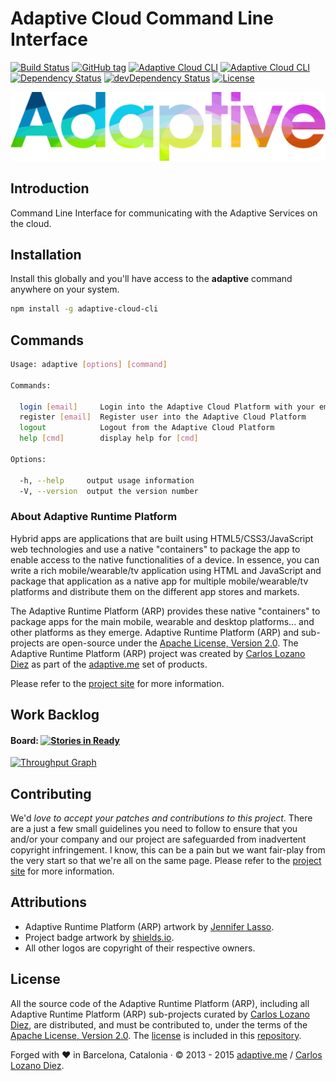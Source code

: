 # Adaptive Cloud Command Line Interface

[![Build Status](https://travis-ci.org/AdaptiveMe/adaptive-cloud-cli.svg?branch=master)](https://travis-ci.org/AdaptiveMe/adaptive-cloud-cli)
[![GitHub tag](https://img.shields.io/github/tag/AdaptiveMe/adaptive-cloud-cli.svg)](https://github.com/AdaptiveMe/adaptive-cloud-cli) 
[![Adaptive Cloud CLI](https://img.shields.io/npm/v/npm.svg)](https://www.npmjs.com/package/adaptive-cloud-cli) 
[![Adaptive Cloud CLI](https://img.shields.io/node/v/gh-badges.svg)](https://www.npmjs.com/package/adaptive-cloud-cli) 
[![Dependency Status](https://david-dm.org/AdaptiveMe/adaptive-cloud-cli.svg)](https://david-dm.org/AdaptiveMe/adaptive-cloud-cli) 
[![devDependency Status](https://david-dm.org/AdaptiveMe/adaptive-cloud-cli/dev-status.svg)](https://david-dm.org/AdaptiveMe/adaptive-cloud-cli#info=devDependencies)
[![License](https://img.shields.io/badge/license-apache%202-blue.svg)](https://raw.githubusercontent.com/AdaptiveMe/adaptive-cloud-cli/master/LICENSE) 

[![Adaptive Runtime Platform](https://raw.githubusercontent.com/AdaptiveMe/AdaptiveMe.github.io/master/assets_v2/wordmark-adaptive-spectrum-1173x256.png)](#)

## Introduction

Command Line Interface for communicating with the Adaptive Services on the cloud.

## Installation

Install this globally and you'll have access to the **adaptive** command anywhere on your system.

``` bash
npm install -g adaptive-cloud-cli
```

## Commands

``` bash
Usage: adaptive [options] [command]

Commands:

  login [email]     Login into the Adaptive Cloud Platform with your email
  register [email]  Register user into the Adaptive Cloud Platform
  logout            Logout from the Adaptive Cloud Platform
  help [cmd]        display help for [cmd]

Options:

  -h, --help     output usage information
  -V, --version  output the version number
```

### About Adaptive Runtime Platform

Hybrid apps are applications that are built using HTML5/CSS3/JavaScript web technologies and use a native "containers" to package the app to enable access to the native functionalities of a device. In essence, you can write a rich mobile/wearable/tv application using HTML and JavaScript and package that application as a native app for multiple mobile/wearable/tv platforms and distribute them on the different app stores and markets.

The Adaptive Runtime Platform (ARP) provides these native "containers" to package apps for the main mobile, wearable and desktop platforms... and other platforms as they emerge. Adaptive Runtime Platform (ARP) and sub-projects are open-source under the [Apache License, Version 2.0](http://www.apache.org/licenses/LICENSE-2.0.html). The Adaptive Runtime Platform (ARP) project was created by [Carlos Lozano Diez](https://github.com/carloslozano) as part of the [adaptive.me](http://adaptive.me) set of products.

Please refer to the [project site](http://adaptiveme.github.io) for more information.

## Work Backlog

#### Board: [![Stories in Ready](https://badge.waffle.io/AdaptiveMe/adaptive-cloud-cli.svg?label=ready&title=Ready)](https://waffle.io/AdaptiveMe/adaptive-cloud-cli)

[![Throughput Graph](https://graphs.waffle.io/AdaptiveMe/adaptive-cloud-cli/throughput.svg)](https://waffle.io/AdaptiveMe/adaptive-cloud-cli/metrics)

## Contributing

We'd *love to accept your patches and contributions to this project*.  There are a just a few small guidelines you need to follow to ensure that you and/or your company and our project are safeguarded from inadvertent copyright infringement. I know, this can be a pain but we want fair-play from the very start so that we're all on the same page. Please refer to the [project site](http://adaptiveme.github.io) for more information.

## Attributions

* Adaptive Runtime Platform (ARP) artwork by [Jennifer Lasso](https://github.com/Jlassob).
* Project badge artwork by [shields.io](http://shields.io/).
* All other logos are copyright of their respective owners.

## License
All the source code of the Adaptive Runtime Platform (ARP), including all Adaptive Runtime Platform (ARP) sub-projects curated by [Carlos Lozano Diez](https://github.com/carloslozano), are distributed, and must be contributed to, under the terms of the [Apache License, Version 2.0](http://www.apache.org/licenses/LICENSE-2.0.html). The [license](https://raw.githubusercontent.com/AdaptiveMe/adaptive-arp-api/master/LICENSE) is included in this [repository](https://raw.githubusercontent.com/AdaptiveMe/adaptive-arp-api/master/LICENSE).

Forged with :heart: in Barcelona, Catalonia · © 2013 - 2015 [adaptive.me](http://adaptive.me) / [Carlos Lozano Diez](http://google.com/+CarlosLozano).

